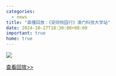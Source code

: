 ```yaml
---
categories:
  - news
title: "直播回放：《安同校园行》澳门科技大学站"
date: 2024-10-27T18:30:00+08:00
important: true
home: true
---
```

![](/assets/news/aosc-must-lug-poster.png)

[查看回放>> ](https://b23.tv/e0N0GAA)
